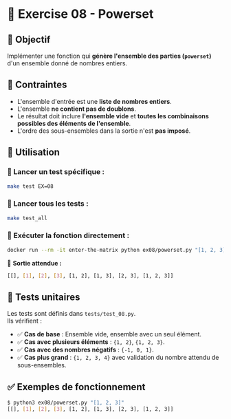 # 🌟 Exercise 08 - Powerset

## 🎯 Objectif
Implémenter une fonction qui **génère l'ensemble des parties (`powerset`)** d'un ensemble donné de nombres entiers.

## 📌 Contraintes
- L'ensemble d'entrée est une **liste de nombres entiers**.
- L'ensemble **ne contient pas de doublons**.
- Le résultat doit inclure **l'ensemble vide** et **toutes les combinaisons possibles des éléments de l'ensemble**.
- L'ordre des sous-ensembles dans la sortie n'est **pas imposé**.

## 🚀 Utilisation

### 📌 Lancer un test spécifique :
```sh
make test EX=08
```

### 📌 Lancer tous les tests :
```sh
make test_all
```

### 📌 Exécuter la fonction directement :
```sh
docker run --rm -it enter-the-matrix python ex08/powerset.py "[1, 2, 3]"
```
📌 **Sortie attendue :**
```sh
[[], [1], [2], [3], [1, 2], [1, 3], [2, 3], [1, 2, 3]]
```

## 🔬 Tests unitaires
Les tests sont définis dans `tests/test_08.py`.  
Ils vérifient :
- ✅ **Cas de base** : Ensemble vide, ensemble avec un seul élément.
- ✅ **Cas avec plusieurs éléments** : `{1, 2}`, `{1, 2, 3}`.
- ✅ **Cas avec des nombres négatifs** : `{-1, 0, 1}`.
- ✅ **Cas plus grand** : `{1, 2, 3, 4}` avec validation du nombre attendu de sous-ensembles.

## ✅ Exemples de fonctionnement
```sh
$ python3 ex08/powerset.py "[1, 2, 3]"
[[], [1], [2], [3], [1, 2], [1, 3], [2, 3], [1, 2, 3]]
```
